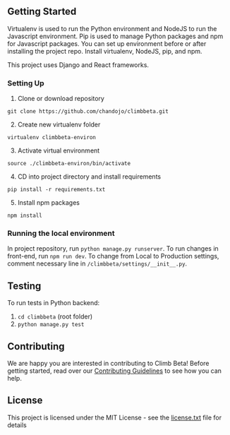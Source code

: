 ## Getting Started

Virtualenv is used to run the Python environment and NodeJS to run the Javascript environment. Pip is used to manage Python packages and npm for Javascript packages. You can set up environment before or after installing the project repo. Install virtualenv, NodeJS, pip, and npm.

This project uses Django and React frameworks.

### Setting Up

1. Clone or download repository

  `git clone https://github.com/chandojo/climbbeta.git`

2. Create new virtualenv folder

  `virtualenv climbbeta-environ`

3. Activate virtual environment

  `source ./climbbeta-environ/bin/activate`

4. CD into project directory and install requirements

  `pip install -r requirements.txt`

5. Install npm packages

  `npm install`


### Running the local environment

In project repository, run `python manage.py runserver`.  To run changes in front-end, run `npm run dev`. To change from Local to Production settings, comment necessary line in `/climbbeta/settings/__init__.py`.

## Testing
To run tests in Python backend:
1. `cd climbbeta` (root folder)
2. `python manage.py test`

## Contributing

We are happy you are interested in contributing to Climb Beta! Before getting started, read over our [Contributing Guidelines](CONTRIBUTING.md) to see how you can help.

## License

This project is licensed under the MIT License - see the [license.txt](license.txt) file for details
